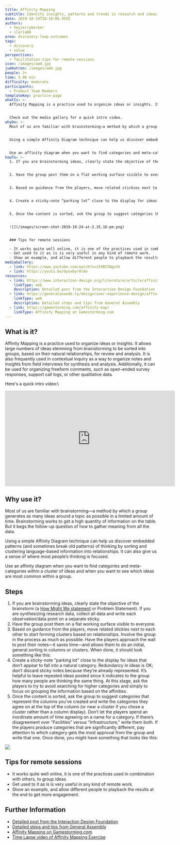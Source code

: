 ```yaml
---
title: Affinity Mapping
subtitle: Identify insights, patterns and trends in research and ideas
date: 2019-10-24T18:10:09.959Z
authors:
  - heyjerrybecker
  - ilaria66
area: discovery-loop-outcomes
tags:
  - discovery
  - value
perspectives:
  - facilitation-tips-for-remote-sessions
icon: /images/am4.jpg
jumbotron: /images/am4.jpg
people: 3+
time: 5-90 min
difficulty: moderate
participants:
  - Product Team Members
templateKey: practice-page
whatIs: >-
  Affinity Mapping is a practice used to organize ideas or insights. It allows large numbers of ideas  stemming from brainstorming to be sorted into groups, based on their natural relationships, for review and analysis. It is also frequently used in contextual inquiry as a way to organize notes and insights from field interviews for synthesis and analysis. Additionally, it can be used for organizing freeform comments, such as open-ended survey responses, support call logs, or other qualitative data.


  Check out the media gallery for a quick intro video.
whyDo: >-
  Most of us are familiar with brainstorming—a method by which a group generates as many ideas around a topic as possible in a limited amount of time. Brainstorming works to get a high quantity of information on the table. But it begs the follow-up question of how to gather meaning from all the data.


  Using a simple Affinity Diagram technique can help us discover embedded patterns (and sometimes break old patterns) of thinking by sorting and clustering language-based information into relationships. It can also give us a sense of where most people’s thinking is focused.


  Use an affinity diagram when you want to find categories and meta-categories within a cluster of ideas and when you want to see which ideas are most common within a group.
howTo: >-
  1. If you are brainstorming ideas, clearly state the objective of the brainstorm (a [How Might We statement](https://openpracticelibrary.com/practice/hmw/) or Problem Statement). If you are synthesizing research data, collect all data and write each observation/data point on a separate sticky.


  2. Have the group post them on a flat working surface visible to everyone.


  3. Based on guidance from the players, move related stickies next to each other to start forming clusters based on relationships. Involve the group in the process as much as possible. Have the players approach the wall to post their notes—it saves time—and allows them to do an initial, general sorting in columns or clusters. When done, it should look something like this:


  4. Create a sticky-note “parking lot” close to the display for ideas that don’t appear to fall into a natural category. Redundancy in ideas is OK; don’t discard sticky notes because they’re already represented. It’s helpful to leave repeated ideas posted since it indicates to the group how many people are thinking the same thing. At this stage, ask the players to try to avoid searching for higher categories and simply to focus on grouping the information based on the affinities.


  5. Once the content is sorted, ask the group to suggest categories that represent the columns you’ve created and write the categories they agree on at the top of the column (or near a cluster if you chose a cluster rather than a column display). Don’t let the players spend an inordinate amount of time agreeing on a name for a category. If there’s disagreement over “Facilities” versus “Infrastructure,” write them both. If the players produce categories that are significantly different, pay attention to which category gets the most approval from the group and write that one. Once done, you might have something that looks like this:


  ![](/images/screen-shot-2019-10-24-at-2.25.16-pm.png)


  ### Tips for remote sessions

  - It works quite well online, it is one of the practices used in combination with others, to group ideas.
  - Get used to it as is is very useful in any kind of remote work.
  - Show an example, and allow different people to playback the results at the end to get more engagement.
mediaGallery:
  - link: https://www.youtube.com/watch?v=iFXBI5NguYk
  - link: https://youtu.be/UynxDyr0lAo
resources:
  - link: https://www.interaction-design.org/literature/article/affinity-diagrams-learn-how-to-cluster-and-bundle-ideas-and-facts
    linkType: web
    description: Detailed post from the Interaction Design Foundation
  - link: https://generalassemb.ly/design/user-experience-design/affinity-mapping
    linkType: web
    description: Detailed steps and tips from General Assembly
  - link: https://gamestorming.com/affinity-map/
    linkType: Affinity Mapping on Gamestorming.com
---
```

## What is it?

Affinity Mapping is a practice used to organize ideas or insights. It allows large numbers of ideas  stemming from brainstorming to be sorted into groups, based on their natural relationships, for review and analysis. It is also frequently used in contextual inquiry as a way to organize notes and insights from field interviews for synthesis and analysis. Additionally, it can be used for organizing freeform comments, such as open-ended survey responses, support call logs, or other qualitative data.

Here's a quick intro video:\

<iframe width="560" height="315" src="https://www.youtube.com/embed/UynxDyr0lAo" frameborder="0" allow="accelerometer; autoplay; encrypted-media; gyroscope; picture-in-picture" allowfullscreen></iframe>

## Why use it?

Most of us are familiar with brainstorming—a method by which a group generates as many ideas around a topic as possible in a limited amount of time. Brainstorming works to get a high quantity of information on the table. But it begs the follow-up question of how to gather meaning from all the data.

Using a simple Affinity Diagram technique can help us discover embedded patterns (and sometimes break old patterns) of thinking by sorting and clustering language-based information into relationships. It can also give us a sense of where most people’s thinking is focused.

Use an affinity diagram when you want to find categories and meta-categories within a cluster of ideas and when you want to see which ideas are most common within a group.

## Steps

1. If you are brainstorming ideas, clearly state the objective of the brainstorm (a [How Might We statement](https://openpracticelibrary.com/practice/hmw/) or Problem Statement). If you are synthesizing research data, collect all data and write each observation/data point on a separate sticky.
2. Have the group post them on a flat working surface visible to everyone.
3. Based on guidance from the players, move related stickies next to each other to start forming clusters based on relationships. Involve the group in the process as much as possible. Have the players approach the wall to post their notes—it saves time—and allows them to do an initial, general sorting in columns or clusters. When done, it should look something like this:
4. Create a sticky-note “parking lot” close to the display for ideas that don’t appear to fall into a natural category. Redundancy in ideas is OK; don’t discard sticky notes because they’re already represented. It’s helpful to leave repeated ideas posted since it indicates to the group how many people are thinking the same thing. At this stage, ask the players to try to avoid searching for higher categories and simply to focus on grouping the information based on the affinities.
5. Once the content is sorted, ask the group to suggest categories that represent the columns you’ve created and write the categories they agree on at the top of the column (or near a cluster if you chose a cluster rather than a column display). Don’t let the players spend an inordinate amount of time agreeing on a name for a category. If there’s disagreement over “Facilities” versus “Infrastructure,” write them both. If the players produce categories that are significantly different, pay attention to which category gets the most approval from the group and write that one. Once done, you might have something that looks like this:

![](/images/screen-shot-2019-10-24-at-2.25.16-pm.png)


## Tips for remote sessions

- It works quite well online, it is one of the practices used in combination with others, to group ideas.
- Get used to it as is is very useful in any kind of remote work.
- Show an example, and allow different people to playback the results at the end to get more engagement.



## Further Information

* [Detailed post from the Interaction Design Foundation](https://www.interaction-design.org/literature/article/affinity-diagrams-learn-how-to-cluster-and-bundle-ideas-and-facts)
* [Detailed steps and tips from General Assembly](https://generalassemb.ly/design/user-experience-design/affinity-mapping)
* [Affinity Mapping on Gamestorming.com](https://gamestorming.com/affinity-map/)
* [Time Lapse video of Affinity Mapping Exercise](https://www.youtube.com/watch?v=iFXBI5NguYk)
